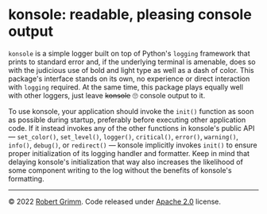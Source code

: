 # konsole: readable, pleasing console output

`konsole` is a simple logger built on top of Python's `logging` framework that
prints to standard error and, if the underlying terminal is amenable, does so
with the judicious use of bold and light type as well as a dash of color. This
package's interface stands on its own, no experience or direct interaction with
`logging` required. At the same time, this package plays equally well with other
loggers, just leave ~~konsole~~ 🙄 console output to it.

To use konsole, your application should invoke the `init()` function as soon as
possible during startup, preferably before executing other application code. If
it instead invokes any of the other functions in konsole's public API —
`set_color()`, `set_level()`, `logger()`, `critical()`, `error()`, `warning()`,
`info()`, `debug()`, or `redirect()` — konsole implicitly invokes `init()` to
ensure proper initialization of its logging handler and formatter. Keep in mind
that delaying konsole's initialization that way also increases the likelihood of
some component writing to the log without the benefits of konsole's formatting.

---

© 2022 [Robert Grimm](https://apparebit.com). Code released under [Apache
2.0](https://www.apache.org/licenses/LICENSE-2.0) license.
